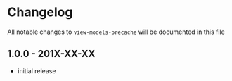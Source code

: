 # Changelog

All notable changes to `view-models-precache` will be documented in this file

## 1.0.0 - 201X-XX-XX

- initial release
